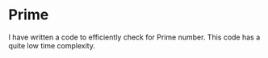 # Prime
I have written a code to efficiently check for Prime number.
This code has a quite low time complexity.
